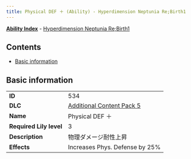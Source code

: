 ```yaml
---
title: Physical DEF ＋ (Ability) - Hyperdimension Neptunia Re;Birth1
---
```


[**Ability Index**](/neptunia/rb1/ability/index.html) - [Hyperdimension Neptunia Re;Birth1](/neptunia/rb1)

## Contents

- [Basic information](#basic-information)

## Basic information

|   |   |
| -- | -- |
| **ID** | 534
**DLC** | [Additional Content Pack 5](/neptunia/rb1/dlc/14-pack5.html)
**Name** | Physical DEF ＋
**Required Lily level** | 3
**Description** | 物理ダメージ耐性上昇
**Effects** | Increases Phys. Defense by 25% |
